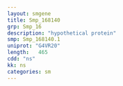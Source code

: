 ```yaml
---
layout: smgene
title: Smp_168140
grp: Smp_16
description: "hypothetical protein"
smp: Smp_168140.1
uniprot: "G4VR20"
length:   465
cdd: "ns"
kk: ns
categories: sm
---
```

